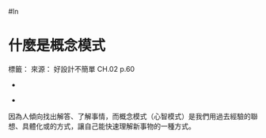 #ln 
# 什麼是概念模式
標籤：
來源： 好設計不簡單 CH.02 p.60

-

>

-

因為人傾向找出解答、了解事情，而概念模式（心智模式）是我們用過去經驗的聯想、具體化或的方式，讓自己能快速理解新事物的一種方式。